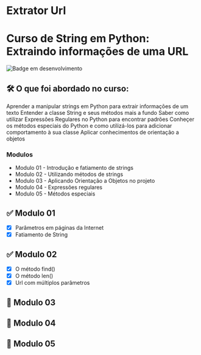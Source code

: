 # Extrator Url
# Curso de String em Python: Extraindo informações de uma URL
![Badge em desenvolvimento](https://img.shields.io/badge/Status-Em%20Desenvolvimento-green)


## :hammer_and_wrench: O que foi abordado no curso:

Aprender a manipular strings em Python para extrair informações de um texto
Entender a classe String e seus métodos mais a fundo
Saber como utilizar Expressões Regulares no Python para encontrar padrões
Conheçer os métodos especiais do Python e como utilizá-los para adicionar comportamento à sua classe
Aplicar conhecimentos de orientação a objetos

### Modulos

<ul>

   <li> Modulo 01 - Introdução e fatiamento de strings</li>
   <li> Modulo 02 - Utilizando métodos de strings</li>
   <li> Modulo 03 - Aplicando Orientação a Objetos no projeto</li>
   <li> Modulo 04 - Expressões regulares</li>
   <li> Modulo 05 - Métodos especiais</li>
   
</ul>

## :white_check_mark: Modulo 01
- [x] Parâmetros em páginas da Internet
- [x] Fatiamento de String

## :white_check_mark: Modulo 02
- [x] O método find()
- [x] O método len()
- [x] Url com múltiplos parâmetros

## :construction: Modulo 03

## :construction: Modulo 04

## :construction: Modulo 05

